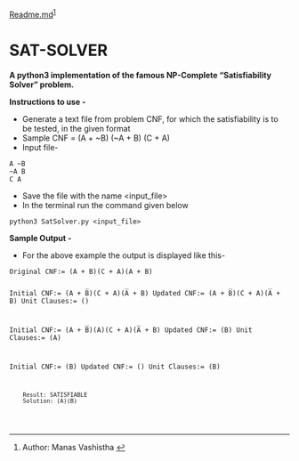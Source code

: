 ﻿<!DOCTYPE html>
<html>

<body class="stackedit">
  <div class="stackedit__html"><p><a href="http://Readme.md">Readme.md</a><sup class="footnote-ref"><a href="#fn1" id="fnref1">1</a></sup></p>
<h1 id="sat-solver">SAT-SOLVER</h1>
<p><strong>A python3 implementation of the famous NP-Complete “Satisfiability Solver” problem.</strong></p>
<p><strong>Instructions to use -</strong></p>
<ul>
<li>Generate a text file from problem CNF, for which the satisfiability is to be tested, in the given format</li>
<li>Sample CNF = (A + ~B) (~A + B) (C + A)</li>
<li>Input file-</li>
</ul>
<pre><code>A ~B
~A B
C A
</code></pre>
<ul>
<li>Save the file with the name &lt;input_file&gt;</li>
<li>In the terminal run the command given below</li>
</ul>
<pre><code>python3 SatSolver.py &lt;input_file&gt;
</code></pre>
<p><strong>Sample Output -</strong></p>
<ul>
<li>For the above example the output is displayed like this-</li>
</ul>
<pre><code>Original CNF:= (A + B̅)(C + A)(A̅ + B)


Initial CNF:= (A + B̅)(C + A)(A̅ + B)
Updated CNF:= (A + B̅)(C + A)(A̅ + B)
Unit Clauses:= ()


Initial CNF:= (A + B̅)(A)(C + A)(A̅ + B)
Updated CNF:= (B)
Unit Clauses:= (A)


Initial CNF:= (B)
Updated CNF:= ()
Unit Clauses:= (B)


		Result: SATISFIABLE
		Solution: (A)(B)
</code></pre>
<hr class="footnotes-sep">
<section class="footnotes">
<ol class="footnotes-list">
<li id="fn1" class="footnote-item"><p>Author: Manas Vashistha <a href="#fnref1" class="footnote-backref">↩︎</a></p>
</li>
</ol>
</section>
</div>
</body>

</html>
